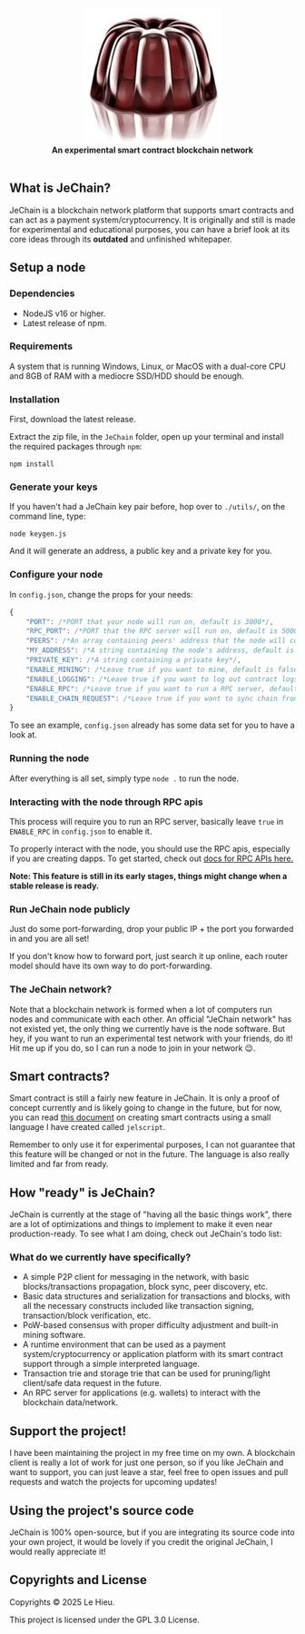 <div align="center">
	<br/>
	<img src="./assets/extended-logo.png"/>
	<br/>
	<div><b>An experimental smart contract blockchain network</b></div>
	<br/>
</div>

## What is JeChain?

JeChain is a blockchain network platform that supports smart contracts and can act as a payment system/cryptocurrency. It is originally and still is made for experimental and educational purposes, you can have a brief look at its core ideas through its **outdated** and unfinished whitepaper.


## Setup a node

### Dependencies 

* NodeJS v16 or higher.
* Latest release of npm.

### Requirements

A system that is running Windows, Linux, or MacOS with a dual-core CPU and 8GB of RAM with a mediocre SSD/HDD should be enough.

### Installation

First, download the latest release.

Extract the zip file, in the `JeChain` folder, open up your terminal and install the required packages through `npm`:

```
npm install
```

### Generate your keys

If you haven't had a JeChain key pair before, hop over to `./utils/`, on the command line, type:

```
node keygen.js
```

And it will generate an address, a public key and a private key for you.

### Configure your node

In `config.json`, change the props for your needs:

```js
{
    "PORT": /*PORT that your node will run on, default is 3000*/,
    "RPC_PORT": /*PORT that the RPC server will run on, default is 5000*/,
    "PEERS": /*An array containing peers' address that the node will connect with, default is an empty array*/, 
    "MY_ADDRESS": /*A string containing the node's address, default is "localhost:3000"*/,
    "PRIVATE_KEY": /*A string containing a private key*/,
    "ENABLE_MINING": /*Leave true if you want to mine, default is false*/
    "ENABLE_LOGGING": /*Leave true if you want to log out contract logs, default is false*/,
    "ENABLE_RPC": /*Leave true if you want to run a RPC server, default is false*/,
    "ENABLE_CHAIN_REQUEST": /*Leave true if you want to sync chain from others, default is false*/
}
```

To see an example, `config.json` already has some data set for you to have a look at.

### Running the node

After everything is all set, simply type `node .` to run the node.

### Interacting with the node through RPC apis

This process will require you to run an RPC server, basically leave `true` in `ENABLE_RPC` in `config.json` to enable it.

To properly interact with the node, you should use the RPC apis, especially if you are creating dapps. To get started, check out [docs for RPC APIs here.](./RPC.md)

**Note: This feature is still in its early stages, things might change when a stable release is ready.**

### Run JeChain node publicly

Just do some port-forwarding, drop your public IP + the port you forwarded in and you are all set!

If you don't know how to forward port, just search it up online, each router model should have its own way to do port-forwarding.

### The JeChain network?

Note that a blockchain network is formed when a lot of computers run nodes and communicate with each other. An official "JeChain network" has not existed yet, the only thing we currently have is the node software. But hey, if you want to run an experimental test network with your friends, do it! Hit me up if you do, so I can run a node to join in your network 😉.


## Smart contracts?

Smart contract is still a fairly new feature in JeChain. It is only a proof of concept currently and is likely going to change in the future, but for now, you can read [this document](./CONTRACT.md) on creating smart contracts using a small language I have created called `jelscript`.

Remember to only use it for experimental purposes, I can not guarantee that this feature will be changed or not in the future. The language is also really limited and far from ready.


## How "ready" is JeChain?

JeChain is currently at the stage of "having all the basic things work", there are a lot of optimizations and things to implement to make it even near production-ready. To see what I am doing, check out JeChain's todo list: 

### What do we currently have specifically?

* A simple P2P client for messaging in the network, with basic blocks/transactions propagation, block sync, peer discovery, etc.
* Basic data structures and serialization for transactions and blocks, with all the necessary constructs included like transaction signing, transaction/block verification, etc.
* PoW-based consensus with proper difficulty adjustment and built-in mining software.
* A runtime environment that can be used as a payment system/cryptocurrency or application platform with its smart contract support through a simple interpreted language.
* Transaction trie and storage trie that can be used for pruning/light client/safe data request in the future.
* An RPC server for applications (e.g. wallets) to interact with the blockchain data/network.


## Support the project!

I have been maintaining the project in my free time on my own. A blockchain client is really a lot of work for just one person, so if you like JeChain and want to support, you can just leave a star, feel free to open issues and pull requests and watch the projects for upcoming updates!


## Using the project's source code

JeChain is 100% open-source, but if you are integrating its source code into your own project, it would be lovely if you credit the original JeChain, I would really appreciate it!


## Copyrights and License

Copyrights © 2025 Le Hieu.

This project is licensed under the GPL 3.0 License.
